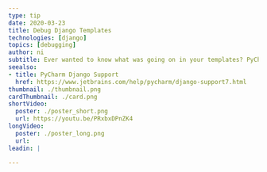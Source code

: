 ```yaml
---
type: tip
date: 2020-03-23
title: Debug Django Templates
technologies: [django]
topics: [debugging]
author: ni
subtitle: Ever wanted to know what was going on in your templates? PyCharm helps you debug Django templates just like you debug your Python code.
seealso:
- title: PyCharm Django Support
  href: https://www.jetbrains.com/help/pycharm/django-support7.html
thumbnail: ./thumbnail.png
cardThumbnail: ./card.png
shortVideo:
  poster: ./poster_short.png
  url: https://youtu.be/PRxbxDPnZK4
longVideo:
  poster: ./poster_long.png
  url: 
leadin: |

---
```

